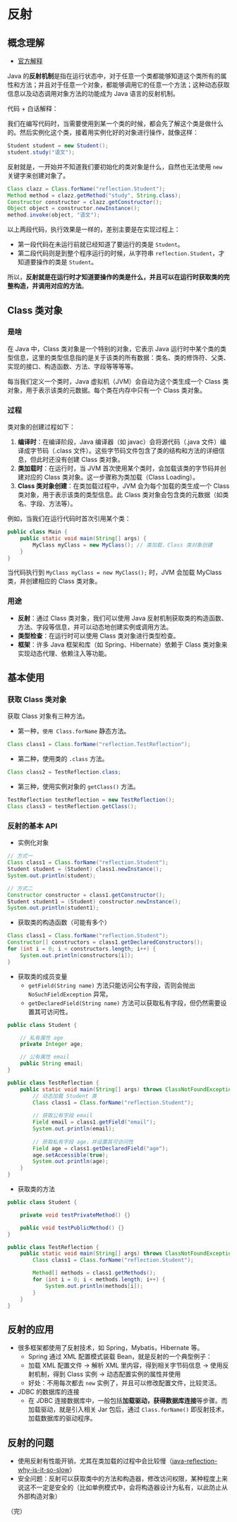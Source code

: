 # 反射

## 概念理解

+ [官方解释](https://docs.oracle.com/javase/8/docs/technotes/guides/reflection/index.html)

Java 的**反射机制**是指在运行状态中，对于任意一个类都能够知道这个类所有的属性和方法；并且对于任意一个对象，都能够调用它的任意一个方法；这种动态获取信息以及动态调用对象方法的功能成为 Java 语言的反射机制。

代码 + 白话解释：

我们在编写代码时，当需要使用到某一个类的时候，都会先了解这个类是做什么的。然后实例化这个类，接着用实例化好的对象进行操作，就像这样：

```java
Student student = new Student();
student.study("语文");
```

反射就是，一开始并不知道我们要初始化的类对象是什么，自然也无法使用 `new` 关键字来创建对象了。

```java
Class clazz = Class.forName("reflection.Student");
Method method = clazz.getMethod("study", String.class);
Constructor constructor = clazz.getConstructor();
Object object = constructor.newInstance();
method.invoke(object, "语文");
```

以上两段代码，执行效果是一样的，差别主要是在实现过程上：

+ 第一段代码在未运行前就已经知道了要运行的类是 `Student`。
+ 第二段代码则是到整个程序运行的时候，从字符串 `reflection.Student`，才知道要操作的类是 `Student`。

所以，**反射就是在运行时才知道要操作的类是什么，并且可以在运行时获取类的完整构造，并调用对应的方法**。

## Class 类对象

### 是啥

在 Java 中，Class 类对象是一个特别的对象，它表示 Java 运行时中某个类的类型信息，这里的类型信息指的是关于该类的所有数据：类名、类的修饰符、父类、实现的接口、构造函数、方法、字段等等等等。

每当我们定义一个类时，Java 虚拟机（JVM）会自动为这个类生成一个 Class 类对象，用于表示该类的元数据。每个类在内存中只有一个 Class 类对象。

### 过程

类对象的创建过程如下：

1. **编译时**：在编译阶段，Java 编译器（如 javac）会将源代码（.java 文件）编译成字节码（.class 文件）。这些字节码文件包含了类的结构和方法的详细信息，但此时还没有创建 Class 类对象。
2. **类加载时**：在运行时，当 JVM 首次使用某个类时，会加载该类的字节码并创建对应的 Class 类对象。这一步骤称为类加载（Class Loading）。
3. **Class 类对象创建**：在类加载过程中，JVM 会为每个加载的类生成一个 Class 类对象，用于表示该类的类型信息。此 Class 类对象会包含类的元数据（如类名、字段、方法等）。

例如，当我们在运行代码时首次引用某个类：

```java
public class Main {
    public static void main(String[] args) {
        MyClass myClass = new MyClass(); // 类加载，Class 类对象创建
    }
}
```

当代码执行到 `MyClass myClass = new MyClass();` 时，JVM 会加载 MyClass 类，并创建相应的 Class 类对象。

### 用途

+ **反射**：通过 Class 类对象，我们可以使用 Java 反射机制获取类的构造函数、方法、字段等信息，并可以动态地创建实例或调用方法。
+ **类型检查**：在运行时可以使用 Class 类对象进行类型检查。
+ **框架**：许多 Java 框架和库（如 Spring、Hibernate）依赖于 Class 类对象来实现动态代理、依赖注入等功能。

## 基本使用

### 获取 Class 类对象

获取 Class 对象有三种方法。

+ 第一种，`使用 Class.forName` 静态方法。

```java
Class class1 = Class.forName("reflection.TestReflection");
```

+ 第二种，使用类的 `.class` 方法。

```java
Class class2 = TestReflection.class;
```

+ 第三种，使用实例对象的 `getClass()` 方法。

```java
TestReflection testReflection = new TestReflection();
Class class3 = testReflection.getClass();
```

### 反射的基本 API

+ 实例化对象

```java
// 方式一
Class class1 = Class.forName("reflection.Student");
Student student = (Student) class1.newInstance();
System.out.println(student);

// 方式二
Constructor constructor = class1.getConstructor();
Student student1 = (Student) constructor.newInstance();
System.out.println(student1);
```

+ 获取类的构造函数（可能有多个）

```java
Class class1 = Class.forName("reflection.Student");
Constructor[] constructors = class1.getDeclaredConstructors();
for (int i = 0; i < constructors.length; i++) {
    System.out.println(constructors[i]);
}
```

+ 获取类的成员变量
  + `getField(String name)` 方法只能访问公有字段，否则会抛出 `NoSuchFieldException` 异常。
  + `getDeclaredField(String name)` 方法可以获取私有字段，但仍然需要设置其可访问性。

```java
public class Student {

    // 私有属性 age
    private Integer age;

    // 公有属性 email
    public String email;
}

public class TestReflection {
    public static void main(String[] args) throws ClassNotFoundException, NoSuchFieldException {
        // 动态加载 Student 类
        Class class1 = Class.forName("reflection.Student");
        
        // 获取公有字段 email
        Field email = class1.getField("email");
        System.out.println(email);
        
        // 获取私有字段 age，并设置其可访问性
        Field age = class1.getDeclaredField("age");
        age.setAccessible(true);
        System.out.println(age);
    }
}
```

+ 获取类的方法

```java
public class Student {

    private void testPrivateMethod() {}

    public void testPublicMethod() {}
}

public class TestReflection {
    public static void main(String[] args) throws ClassNotFoundException, NoSuchFieldException {
        Class class1 = Class.forName("reflection.Student");

        Method[] methods = class1.getMethods();
        for (int i = 0; i < methods.length; i++) {
            System.out.println(methods[i]);
        }
    }
}
```

## 反射的应用

+ 很多框架都使用了反射技术，如 Spring，Mybatis，Hibernate 等。
  + Spring 通过 XML 配置模式装载 Bean，就是反射的一个典型例子：
  + 加载 XML 配置文件 -> 解析 XML 里内容，得到相关字节码信息 -> 使用反射机制，得到 Class 实例 -> 动态配置实例的属性并使用
  + 好处：不用每次都去 `new` 实例了，并且可以修改配置文件，比较灵活。
+ JDBC 的数据库的连接
  + 在 JDBC 连接数据库中，一般包括**加载驱动，获得数据库连接**等步骤。而加载驱动，就是引入相关 Jar 包后，通过 `Class.forName()` 即反射技术，加载数据库的驱动程序。

## 反射的问题

+ 使用反射有性能开销，尤其在类加载的过程中会比较慢（[java-reflection-why-is-it-so-slow](https://stackoverflow.com/questions/1392351/java-reflection-why-is-it-so-slow)）
+ 安全问题：反射可以获取类中的方法和构造器，修改访问权限，某种程度上来说这不一定是安全的（比如单例模式中，会将构造器设计为私有，以此防止从外部构造对象）

（完）
